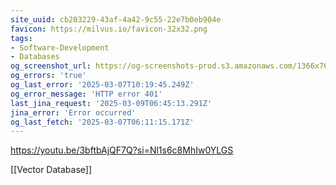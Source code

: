 ```yaml
---
site_uuid: cb203229-43af-4a42-9c55-22e7b0eb904e
favicon: https://milvus.io/favicon-32x32.png
tags:
- Software-Development
- Databases
og_screenshot_url: https://og-screenshots-prod.s3.amazonaws.com/1366x768/80/false/577610f1494f292800a58bbb5f3ef67c8438a7b0f0e21421d2079103378c9956.jpeg
og_errors: 'true'
og_last_error: '2025-03-07T10:19:45.249Z'
og_error_message: 'HTTP error 401'
last_jina_request: '2025-03-09T06:45:13.291Z'
jina_error: 'Error occurred'
og_last_fetch: '2025-03-07T06:11:15.171Z'
---
```

https://youtu.be/3bftbAjQF7Q?si=Nl1s6c8MhIw0YLGS

[[Vector Database]]

